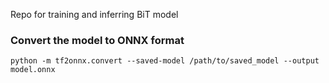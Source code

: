 Repo for training and inferring BiT model


### Convert the model to ONNX format  
```python -m tf2onnx.convert --saved-model /path/to/saved_model --output model.onnx```

